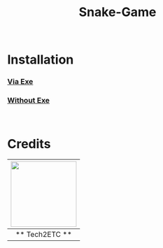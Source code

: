 <h1 align="center"> Snake-Game </h1>
<br>


# Installation

### <a href="https://github.com/ImLasiya/Snake-Game/edit/main/README.md#install-via-exe">Via Exe</a>


### <a href="https://telegra.ph/Snake-Game-Without-EXE-06-29">Without Exe </a>
<br>

# Credits

| <a href="https://github.com/Imlasiya"><img src="https://telegra.ph/file/2ebee796430aae1c830ef.jpg" width="150px" height="150px" /></a> |
|:---------------------------------------------------------------------------------------------------------------------------------------: |
|       ** Tech2ETC **
